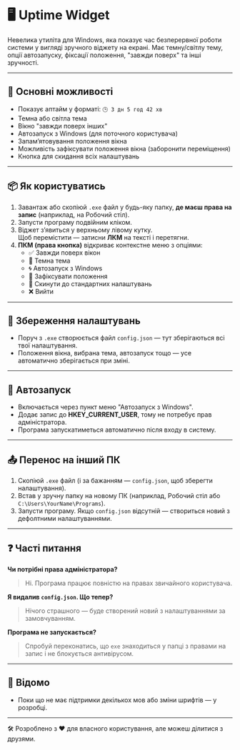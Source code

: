 # 🖥️ Uptime Widget

Невелика утиліта для Windows, яка показує час безперервної роботи системи у вигляді зручного віджету на екрані. Має темну/світлу тему, опції автозапуску, фіксації положення, "завжди поверх" та інші зручності.

---

## 🔧 Основні можливості

- Показує аптайм у форматі: `🕒 3 дн 5 год 42 хв`
- Темна або світла тема
- Вікно "завжди поверх інших"
- Автозапуск з Windows (для поточного користувача)
- Запам’ятовування положення вікна
- Можливість зафіксувати положення вікна (заборонити переміщення)
- Кнопка для скидання всіх налаштувань

---

## 📦 Як користуватись

1. Завантаж або скопіюй `.exe` файл у будь-яку папку, **де маєш права на запис** (наприклад, на Робочий стіл).
2. Запусти програму подвійним кліком.
3. Віджет з’явиться у верхньому лівому кутку.  
   Щоб перемістити — затисни **ЛКМ** на тексті і перетягни.
4. **ПКМ (права кнопка)** відкриває контекстне меню з опціями:
   - ✅ Завжди поверх вікон
   - 🌙 Темна тема
   - 🌀 Автозапуск з Windows
   - 📍 Зафіксувати положення
   - 🔄 Скинути до стандартних налаштувань
   - ❌ Вийти

---

## 💾 Збереження налаштувань

- Поруч з `.exe` створюється файл `config.json` — тут зберігаються всі твої налаштування.
- Положення вікна, вибрана тема, автозапуск тощо — усе автоматично зберігається при зміні.

---

## 🔁 Автозапуск

- Включається через пункт меню "Автозапуск з Windows".
- Додає запис до **HKEY_CURRENT_USER**, тому не потребує прав адміністратора.
- Програма запускатиметься автоматично після входу в систему.

---

## 📤 Перенос на інший ПК

1. Скопіюй `.exe` файл (і за бажанням — `config.json`, щоб зберегти налаштування).
2. Встав у зручну папку на новому ПК (наприклад, Робочий стіл або `C:\Users\YourName\Programs`).
3. Запусти програму. Якщо `config.json` відсутній — створиться новий з дефолтними налаштуваннями.

---

## ❓ Часті питання

**Чи потрібні права адміністратора?**  
> Ні. Програма працює повністю на правах звичайного користувача.

**Я видалив `config.json`. Що тепер?**  
> Нічого страшного — буде створений новий з налаштуваннями за замовчуванням.

**Програма не запускається?**  
> Спробуй переконатись, що `exe` знаходиться у папці з правами на запис і не блокується антивірусом.

---

## 📌 Відомо

- Поки що не має підтримки декількох мов або зміни шрифтів — у розробці.

---

🛠 Розроблено з ❤️ для власного користування, але можеш ділитися з друзями.
